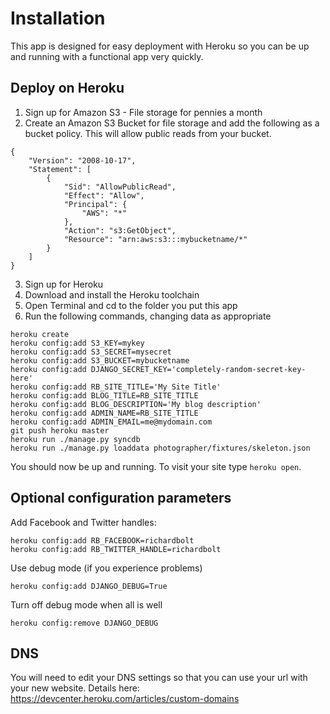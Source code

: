 Installation
============

This app is designed for easy deployment with Heroku so you can be up and
running with a functional app very quickly.

Deploy on Heroku
----------------

1. Sign up for Amazon S3 - File storage for pennies a month
2. Create an Amazon S3 Bucket for file storage and add the following as a bucket policy. This will allow public reads from your bucket.

```
{
	"Version": "2008-10-17",
	"Statement": [
		{
			"Sid": "AllowPublicRead",
			"Effect": "Allow",
			"Principal": {
				"AWS": "*"
			},
			"Action": "s3:GetObject",
			"Resource": "arn:aws:s3:::mybucketname/*"
		}
	]
}
```

3. Sign up for Heroku
4. Download and install the Heroku toolchain
5. Open Terminal and cd to the folder you put this app
6. Run the following commands, changing data as appropriate

```
heroku create
heroku config:add S3_KEY=mykey
heroku config:add S3_SECRET=mysecret
heroku config:add S3_BUCKET=mybucketname
heroku config:add DJANGO_SECRET_KEY='completely-random-secret-key-here'
heroku config:add RB_SITE_TITLE='My Site Title'
heroku config:add BLOG_TITLE=RB_SITE_TITLE
heroku config:add BLOG_DESCRIPTION='My blog description'
heroku config:add ADMIN_NAME=RB_SITE_TITLE
heroku config:add ADMIN_EMAIL=me@mydomain.com
git push heroku master
heroku run ./manage.py syncdb
heroku run ./manage.py loaddata photographer/fixtures/skeleton.json
```

You should now be up and running. To visit your site type `heroku open`.


Optional configuration parameters
---------------------------------

Add Facebook and Twitter handles:

```
heroku config:add RB_FACEBOOK=richardbolt
heroku config:add RB_TWITTER_HANDLE=richardbolt
```

Use debug mode (if you experience problems)

```
heroku config:add DJANGO_DEBUG=True
```

Turn off debug mode when all is well

```
heroku config:remove DJANGO_DEBUG
```

DNS
---

You will need to edit your DNS settings so that you can use your url with
your new website. Details here: https://devcenter.heroku.com/articles/custom-domains

